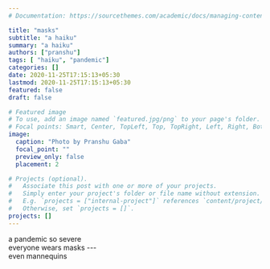 ```yaml
---
# Documentation: https://sourcethemes.com/academic/docs/managing-content/

title: "masks"
subtitle: "a haiku"
summary: "a haiku"
authors: ["pranshu"]
tags: [ "haiku", "pandemic"]
categories: []
date: 2020-11-25T17:15:13+05:30
lastmod: 2020-11-25T17:15:13+05:30
featured: false
draft: false

# Featured image
# To use, add an image named `featured.jpg/png` to your page's folder.
# Focal points: Smart, Center, TopLeft, Top, TopRight, Left, Right, BottomLeft, Bottom, BottomRight.
image:
  caption: "Photo by Pranshu Gaba"
  focal_point: ""
  preview_only: false
  placement: 2

# Projects (optional).
#   Associate this post with one or more of your projects.
#   Simply enter your project's folder or file name without extension.
#   E.g. `projects = ["internal-project"]` references `content/project/deep-learning/index.md`.
#   Otherwise, set `projects = []`.
projects: []
---
```


a pandemic so severe  
everyone wears masks ---   
even mannequins
